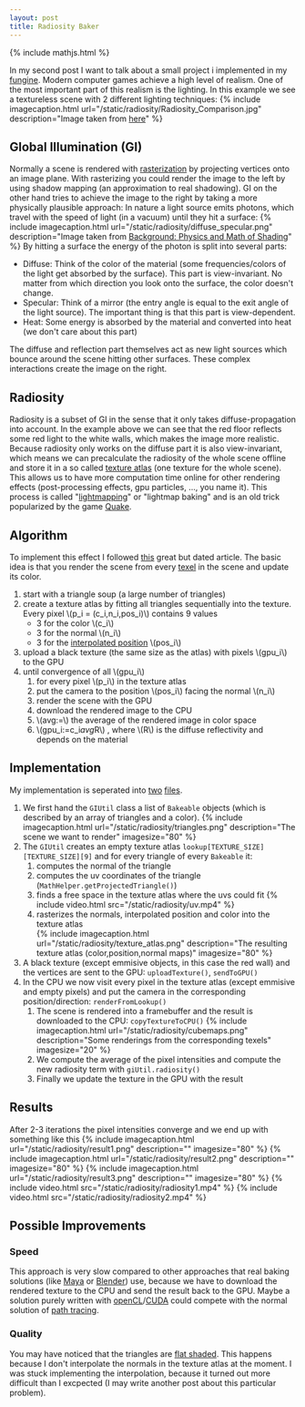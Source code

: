 ```yaml
---
layout: post
title: Radiosity Baker
---
```

{% include mathjs.html %}

In my second post I want to talk about a small project i implemented in my [fungine](https://github.com/david-westreicher/fungine/blob/master/src/rendering/GiRenderer.java).
Modern computer games achieve a high level of realism.
One of the most important part of this realism is the lighting.
In this example we see a textureless scene with 2 different lighting techniques:
{% include imagecaption.html url="/static/radiosity/Radiosity_Comparison.jpg" description="Image taken from [here](http://en.wikipedia.org/wiki/Radiosity_(computer_graphics))" %}

## Global Illumination (GI)
Normally a scene is rendered with [rasterization](http://en.wikipedia.org/wiki/Rasterisation) by projecting vertices onto an image plane.
With rasterizing you could render the image to the left by using shadow mapping (an approximation to real shadowing).
GI on the other hand tries to achieve the image to the right by taking a more physically plausible approach:
In nature a light source emits photons, which travel with the speed of light (in a vacuum) until they hit a surface:
{% include imagecaption.html url="/static/radiosity/diffuse_specular.png" description="Image taken from [Background: Physics and Math of Shading](http://blog.selfshadow.com/publications/s2013-shading-course/)" %}
By hitting a surface the energy of the photon is split into several parts:

* Diffuse: Think of the color of the material (some frequencies/colors of the light get absorbed by the surface). This part is view-invariant. 
No matter from which direction you look onto the surface, the color doesn't change.
* Specular: Think of a mirror (the entry angle is equal to the exit angle of the light source). The important thing is that this part is view-dependent.
* Heat: Some energy is absorbed by the material and converted into heat (we don't care about this part)

The diffuse and reflection part themselves act as new light sources which bounce around the scene hitting other surfaces.
These complex interactions create the image on the right.

## Radiosity
Radiosity is a subset of GI in the sense that it only takes diffuse-propagation into account.
In the example above we can see that the red floor reflects some red light to the white walls, which makes the image more realistic.
Because radiosity only works on the diffuse part it is also view-invariant, 
which means we can precalculate the radiosity of the whole scene offline and store it in a so called [texture atlas](http://en.wikipedia.org/wiki/Texture_atlas)
(one texture for the whole scene).
This allows us to have more computation time online for other rendering effects (post-processing effects, gpu particles, ..., you name it).
This process is called "[lightmapping](http://en.wikipedia.org/wiki/Lightmap)" or "lightmap baking" and is an old trick popularized by the game [Quake](http://en.wikipedia.org/wiki/Quake_(video_game)).

## Algorithm
To implement this effect I followed [this](http://freespace.virgin.net/hugo.elias/radiosity/radiosity.htm) great but dated article.
The basic idea is that you render the scene from every [texel](http://en.wikipedia.org/wiki/Texel_(graphics)) in the scene and update its color.

1. start with a triangle soup (a large number of triangles)
2. create a texture atlas by fitting all triangles sequentially into the texture. Every pixel \\(p_i = (c_i,n_i,pos_i)\\) contains 9 values
	* 3 for the color \\(c_i\\)
	* 3 for the normal \\(n_i\\)
	* 3 for the [interpolated position](http://en.wikipedia.org/wiki/Barycentric_coordinate_system) \\(pos_i\\)
3. upload a black texture (the same size as the atlas) with pixels \\(gpu_i\\) to the GPU
4. until convergence of all \\(gpu_i\\)
	1. for every pixel \\(p_i\\) in the texture atlas
	2. put the camera to the position \\(pos_i\\) facing the normal \\(n_i\\)
	3. render the scene with the GPU
	4. download the rendered image to the CPU
	5. \\(avg:=\\) the average of the rendered image in color space
	6. \\(gpu_i:=c_i*avg*R\\) , where \\(R\\) is the diffuse reflectivity and depends on the material

## Implementation
My implementation is seperated into [two](https://github.com/david-westreicher/fungine/blob/master/src%2Frendering%2FGiRenderer.java) [files](https://github.com/david-westreicher/fungine/blob/master/src%2Futil%2FGIUtil.java).

1. We first hand the ```GIUtil``` class a list of ```Bakeable``` objects (which is described by an array of triangles and a color).
{% include imagecaption.html url="/static/radiosity/triangles.png" description="The scene we want to render" imagesize="80" %} 
2. The ```GIUtil``` creates an empty texture atlas ```lookup[TEXTURE_SIZE][TEXTURE_SIZE][9]``` and for every triangle of every ```Bakeable``` it:
	1. computes the normal of the triangle
	2. computes the uv coordinates of the triangle (```MathHelper.getProjectedTriangle()```)
	3. finds a free space in the texture atlas  where the uvs could fit
		{% include video.html src="/static/radiosity/uv.mp4" %}
	4. rasterizes the normals, interpolated position and color into the texture atlas  
{% include imagecaption.html url="/static/radiosity/texture_atlas.png" description="The resulting texture atlas (color,position,normal maps)" imagesize="80" %} 
3. A black texture (except emmisive objects, in this case the red wall) and the vertices are sent to the GPU: ```uploadTexture()```, ```sendToGPU()``` 
4. In the CPU we now visit every pixel in the texture atlas (except emmisive and empty pixels) and put the camera in the corresponding position/direction: ```renderFromLookup()```
	1. The scene is rendered into a framebuffer and the result is downloaded to the CPU: ```copyTextureToCPU()```
	{% include imagecaption.html url="/static/radiosity/cubemaps.png" description="Some renderings from the corresponding texels" imagesize="20" %} 
	2. We compute the average of the pixel intensities and compute the new radiosity term with ```giUtil.radiosity()```
	3. Finally we update the texture in the GPU with the result


## Results
After 2-3 iterations the pixel intensities converge and we end up with something like this
{% include imagecaption.html url="/static/radiosity/result1.png" description="" imagesize="80" %}
{% include imagecaption.html url="/static/radiosity/result2.png" description="" imagesize="80" %}
{% include imagecaption.html url="/static/radiosity/result3.png" description="" imagesize="80" %}
{% include video.html src="/static/radiosity/radiosity1.mp4" %}
{% include video.html src="/static/radiosity/radiosity2.mp4" %}

## Possible Improvements
### Speed
This approach is very slow compared to other approaches that real baking solutions (like [Maya](http://www.autodesk.com/products/autodesk-maya/overview) or [Blender](http://www.blender.org/)) use, because we have to download the rendered texture to the CPU and send the result back to the GPU. Maybe a solution purely written with [openCL](https://www.khronos.org/opencl/)/[CUDA](http://www.nvidia.com/object/cuda_home_new.html) could compete with the normal solution of [path tracing](http://en.wikipedia.org/wiki/Path_tracing).
### Quality
You may have noticed that the triangles are [flat shaded](http://en.wikipedia.org/wiki/Shading#Flat_vs._smooth_shading). This happens because I don't interpolate the normals in the texture atlas at the moment. I was stuck implementing the interpolation, because it turned out more difficult than I excpected (I may write another post about this particular problem).
